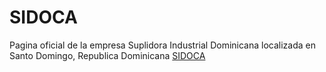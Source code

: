 # SIDOCA
Pagina oficial de la empresa Suplidora Industrial Dominicana localizada en Santo Domingo, Republica Dominicana
[SIDOCA](https://sidoca.herokuapp.com)

